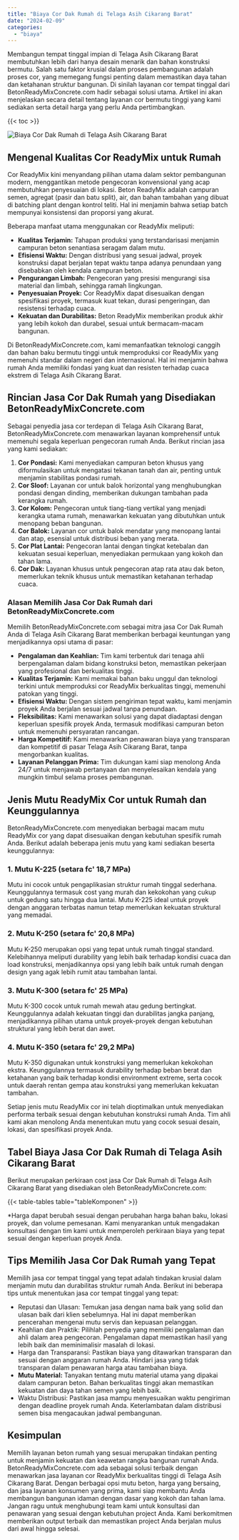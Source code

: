 ```yaml
---
title: "Biaya Cor Dak Rumah di Telaga Asih Cikarang Barat"
date: "2024-02-09"
categories: 
  - "biaya"
---
```


Membangun tempat tinggal impian di Telaga Asih Cikarang Barat membutuhkan lebih dari hanya desain menarik dan bahan konstruksi bermutu. Salah satu faktor krusial dalam proses pembangunan adalah proses cor, yang memegang fungsi penting dalam memastikan daya tahan dan ketahanan struktur bangunan. Di sinilah layanan cor tempat tinggal dari BetonReadyMixConcrete.com hadir sebagai solusi utama. Artikel ini akan menjelaskan secara detail tentang layanan cor bermutu tinggi yang kami sediakan serta detail harga yang perlu Anda pertimbangkan.

{{< toc >}}

![Biaya Cor Dak Rumah di Telaga Asih Cikarang Barat](https://betoncor8.github.io/cor/harga-beton-readymix-concrete%20(35).png)

## Mengenal Kualitas Cor ReadyMix untuk Rumah

Cor ReadyMix kini menyandang pilihan utama dalam sektor pembangunan modern, menggantikan metode pengecoran konvensional yang acap membutuhkan penyesuaian di lokasi. Beton ReadyMix adalah campuran semen, agregat (pasir dan batu split), air, dan bahan tambahan yang dibuat di batching plant dengan kontrol teliti. Hal ini menjamin bahwa setiap batch mempunyai konsistensi dan proporsi yang akurat.

Beberapa manfaat utama menggunakan cor ReadyMix meliputi:

- **Kualitas Terjamin:** Tahapan produksi yang terstandarisasi menjamin campuran beton senantiasa seragam dalam mutu.
- **Efisiensi Waktu:** Dengan distribusi yang sesuai jadwal, proyek konstruksi dapat berjalan tepat waktu tanpa adanya penundaan yang disebabkan oleh kendala campuran beton.
- **Pengurangan Limbah:** Pengecoran yang presisi mengurangi sisa material dan limbah, sehingga ramah lingkungan.
- **Penyesuaian Proyek:** Cor ReadyMix dapat disesuaikan dengan spesifikasi proyek, termasuk kuat tekan, durasi pengeringan, dan resistensi terhadap cuaca.
- **Kekuatan dan Durabilitas:** Beton ReadyMix memberikan produk akhir yang lebih kokoh dan durabel, sesuai untuk bermacam-macam bangunan.

Di BetonReadyMixConcrete.com, kami memanfaatkan teknologi canggih dan bahan baku bermutu tinggi untuk memproduksi cor ReadyMix yang memenuhi standar dalam negeri dan internasional. Hal ini menjamin bahwa rumah Anda memiliki fondasi yang kuat dan resisten terhadap cuaca ekstrem di Telaga Asih Cikarang Barat.

## Rincian Jasa Cor Dak Rumah yang Disediakan BetonReadyMixConcrete.com

Sebagai penyedia jasa cor terdepan di Telaga Asih Cikarang Barat, BetonReadyMixConcrete.com menawarkan layanan komprehensif untuk memenuhi segala keperluan pengecoran rumah Anda. Berikut rincian jasa yang kami sediakan:

1. **Cor Pondasi:** Kami menyediakan campuran beton khusus yang diformulasikan untuk mengatasi tekanan tanah dan air, penting untuk menjamin stabilitas pondasi rumah.
2. **Cor Sloof:** Layanan cor untuk balok horizontal yang menghubungkan pondasi dengan dinding, memberikan dukungan tambahan pada kerangka rumah.
3. **Cor Kolom:** Pengecoran untuk tiang-tiang vertikal yang menjadi kerangka utama rumah, menawarkan kekuatan yang dibutuhkan untuk menopang beban bangunan.
4. **Cor Balok:** Layanan cor untuk balok mendatar yang menopang lantai dan atap, esensial untuk distribusi beban yang merata.
5. **Cor Plat Lantai:** Pengecoran lantai dengan tingkat ketebalan dan kekuatan sesuai keperluan, menyediakan permukaan yang kokoh dan tahan lama.
6. **Cor Dak:** Layanan khusus untuk pengecoran atap rata atau dak beton, memerlukan teknik khusus untuk memastikan ketahanan terhadap cuaca.

### Alasan Memilih Jasa Cor Dak Rumah dari BetonReadyMixConcrete.com

Memilih BetonReadyMixConcrete.com sebagai mitra jasa Cor Dak Rumah Anda di Telaga Asih Cikarang Barat memberikan berbagai keuntungan yang menjadikannya opsi utama di pasar:

- **Pengalaman dan Keahlian:** Tim kami terbentuk dari tenaga ahli berpengalaman dalam bidang konstruksi beton, memastikan pekerjaan yang profesional dan berkualitas tinggi.
- **Kualitas Terjamin:** Kami memakai bahan baku unggul dan teknologi terkini untuk memproduksi cor ReadyMix berkualitas tinggi, memenuhi patokan yang tinggi.
- **Efisiensi Waktu:** Dengan sistem pengiriman tepat waktu, kami menjamin proyek Anda berjalan sesuai jadwal tanpa penundaan.
- **Fleksibilitas:** Kami menawarkan solusi yang dapat diadaptasi dengan keperluan spesifik proyek Anda, termasuk modifikasi campuran beton untuk memenuhi persyaratan rancangan.
- **Harga Kompetitif:** Kami menawarkan penawaran biaya yang transparan dan kompetitif di pasar Telaga Asih Cikarang Barat, tanpa mengorbankan kualitas.
- **Layanan Pelanggan Prima:** Tim dukungan kami siap menolong Anda 24/7 untuk menjawab pertanyaan dan menyelesaikan kendala yang mungkin timbul selama proses pembangunan.

## Jenis Mutu ReadyMix Cor untuk Rumah dan Keunggulannya

BetonReadyMixConcrete.com menyediakan berbagai macam mutu ReadyMix cor yang dapat disesuaikan dengan kebutuhan spesifik rumah Anda. Berikut adalah beberapa jenis mutu yang kami sediakan beserta keunggulannya:

### 1\. Mutu K-225 (setara fc' 18,7 MPa)

Mutu ini cocok untuk pengaplikasian struktur rumah tinggal sederhana. Keunggulannya termasuk cost yang murah dan kekokohan yang cukup untuk gedung satu hingga dua lantai. Mutu K-225 ideal untuk proyek dengan anggaran terbatas namun tetap memerlukan kekuatan struktural yang memadai.

### 2\. Mutu K-250 (setara fc' 20,8 MPa)

Mutu K-250 merupakan opsi yang tepat untuk rumah tinggal standard. Kelebihannya meliputi durability yang lebih baik terhadap kondisi cuaca dan load konstruksi, menjadikannya opsi yang lebih baik untuk rumah dengan design yang agak lebih rumit atau tambahan lantai.

### 3\. Mutu K-300 (setara fc' 25 MPa)

Mutu K-300 cocok untuk rumah mewah atau gedung bertingkat. Keunggulannya adalah kekuatan tinggi dan durabilitas jangka panjang, menjadikannya pilihan utama untuk proyek-proyek dengan kebutuhan struktural yang lebih berat dan awet.

### 4\. Mutu K-350 (setara fc' 29,2 MPa)

Mutu K-350 digunakan untuk konstruksi yang memerlukan kekokohan ekstra. Keunggulannya termasuk durability terhadap beban berat dan ketahanan yang baik terhadap kondisi environment extreme, serta cocok untuk daerah rentan gempa atau konstruksi yang memerlukan kekuatan tambahan.

Setiap jenis mutu ReadyMix cor ini telah dioptimalkan untuk menyediakan performa terbaik sesuai dengan kebutuhan konstruksi rumah Anda. Tim ahli kami akan menolong Anda menentukan mutu yang cocok sesuai desain, lokasi, dan spesifikasi proyek Anda.

## Tabel Biaya Jasa Cor Dak Rumah di Telaga Asih Cikarang Barat

Berikut merupakan perkiraan cost jasa Cor Dak Rumah di Telaga Asih Cikarang Barat yang disediakan oleh BetonReadyMixConcrete.com:

{{< table-tables table="tableKomponen" >}}

\*Harga dapat berubah sesuai dengan perubahan harga bahan baku, lokasi proyek, dan volume pemesanan. Kami menyarankan untuk mengadakan konsultasi dengan tim kami untuk memperoleh perkiraan biaya yang tepat sesuai dengan keperluan proyek Anda.

## Tips Memilih Jasa Cor Dak Rumah yang Tepat

Memilih jasa cor tempat tinggal yang tepat adalah tindakan krusial dalam menjamin mutu dan durabilitas struktur rumah Anda. Berikut ini beberapa tips untuk menentukan jasa cor tempat tinggal yang tepat:

- Reputasi dan Ulasan: Temukan jasa dengan nama baik yang solid dan ulasan baik dari klien sebelumnya. Hal ini dapat memberikan pencerahan mengenai mutu servis dan kepuasan pelanggan.
- Keahlian dan Praktik: Pilihlah penyedia yang memiliki pengalaman dan ahli dalam area pengecoran. Pengalaman dapat memastikan hasil yang lebih baik dan meminimalisir masalah di lokasi.
- Harga dan Transparansi: Pastikan biaya yang ditawarkan transparan dan sesuai dengan anggaran rumah Anda. Hindari jasa yang tidak transparan dalam penawaran harga atau tambahan biaya.
- **Mutu Material:** Tanyakan tentang mutu material utama yang dipakai dalam campuran beton. Bahan berkualitas tinggi akan memastikan kekuatan dan daya tahan semen yang lebih baik.
- Waktu Distribusi: Pastikan jasa mampu menyesuaikan waktu pengiriman dengan deadline proyek rumah Anda. Keterlambatan dalam distribusi semen bisa mengacaukan jadwal pembangunan.

## Kesimpulan

Memilih layanan beton rumah yang sesuai merupakan tindakan penting untuk menjamin kekuatan dan keawetan rangka bangunan rumah Anda. BetonReadyMixConcrete.com ada sebagai solusi terbaik dengan menawarkan jasa layanan cor ReadyMix berkualitas tinggi di Telaga Asih Cikarang Barat. Dengan berbagai opsi mutu beton, harga yang bersaing, dan jasa layanan konsumen yang prima, kami siap membantu Anda membangun bangunan idaman dengan dasar yang kokoh dan tahan lama. Jangan ragu untuk menghubungi team kami untuk konsultasi dan penawaran yang sesuai dengan kebutuhan project Anda. Kami berkomitmen memberikan output terbaik dan memastikan project Anda berjalan mulus dari awal hingga selesai.

